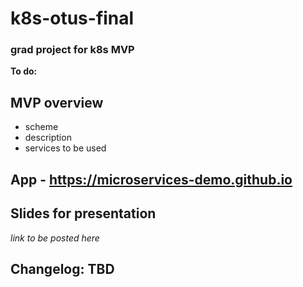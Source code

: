 # k8s-otus-final
### grad project for k8s MVP


**To do:**

## MVP overview
- scheme
- description
- services to be used

## App - https://microservices-demo.github.io

## Slides for presentation 
*link to be posted here*


## Changelog: TBD
